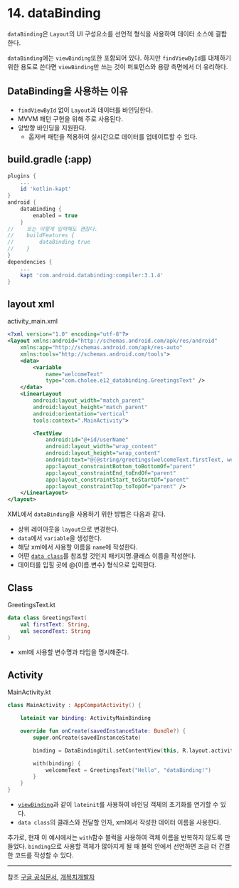 # 14. dataBinding

`dataBinding`은 `Layout`의 UI 구성요소를 선언적 형식을 사용하여 데이터 소스에 결합한다.

`dataBinding`에는 `viewBinding`또한 포함되어 있다. 하지만 `findViewById`를 대체하기 위한 용도로 쓴다면 `viewBinding`만 쓰는 것이 퍼포먼스와 용량 측면에서 더 유리하다.

## DataBinding을 사용하는 이유

- `findViewById` 없이 `Layout`과 데이터를 바인딩한다.
- MVVM 패턴 구현을 위해 주로 사용된다.
- 양방향 바인딩을 지원한다.
  - 옵저버 패턴을 적용하여 실시간으로 데이터를 업데이트할 수 있다.

## build.gradle (:app)

```Groovy
plugins {
    ...
    id 'kotlin-kapt'
}
android {
    dataBinding {
        enabled = true
    }
//    또는 이렇게 입력해도 괜찮다.
//    buildFeatures {
//        dataBinding true
//    }
}
dependencies {
    ...
    kapt 'com.android.databinding:compiler:3.1.4'
}
```

## layout xml

activity_main.xml

```Xml
<?xml version="1.0" encoding="utf-8"?>
<layout xmlns:android="http://schemas.android.com/apk/res/android"
    xmlns:app="http://schemas.android.com/apk/res-auto"
    xmlns:tools="http://schemas.android.com/tools">
    <data>
        <variable
            name="welcomeText"
            type="com.cholee.e12_databinding.GreetingsText" />
    </data>
    <LinearLayout
        android:layout_width="match_parent"
        android:layout_height="match_parent"
        android:orientation="vertical"
        tools:context=".MainActivity">

        <TextView
            android:id="@+id/userName"
            android:layout_width="wrap_content"
            android:layout_height="wrap_content"
            android:text="@{@string/greetings(welcomeText.firstText, welcomeText.secondText)}"
            app:layout_constraintBottom_toBottomOf="parent"
            app:layout_constraintEnd_toEndOf="parent"
            app:layout_constraintStart_toStartOf="parent"
            app:layout_constraintTop_toTopOf="parent" />
    </LinearLayout>
</layout>
```

XML에서 `dataBinding`을 사용하기 위한 방법은 다음과 같다.

- 상위 레이아웃을 `layout`으로 변경한다.
- `data`에서 `variable`을 생성한다.
- 해당 xml에서 사용할 이름을 `name`에 작성한다.
- 어떤 [`data class`](https://github.com/Seung72/Kotlin_Study/blob/main/contents/%EB%AC%B8%EB%B2%95.md#data-class)를 참조할 것인지 패키지명.클래스 이름을 작성한다.
- 데이터를 입힐 곳에 @{이름.변수} 형식으로 입력한다.

## Class

GreetingsText.kt

```kotlin
data class GreetingsText(
    val firstText: String,
    val secondText: String
)
```

- xml에 사용할 변수명과 타입을 명시해준다.

## Activity

MainActivity.kt

```Kotlin
class MainActivity : AppCompatActivity() {

    lateinit var binding: ActivityMainBinding

    override fun onCreate(savedInstanceState: Bundle?) {
        super.onCreate(savedInstanceState)

        binding = DataBindingUtil.setContentView(this, R.layout.activity_main)

        with(binding) {
            welcomeText = GreetingsText("Hello", "dataBinding!")
        }
    }
}
```

- [`viewBinding`]()과 같이 `lateinit`를 사용하여 바인딩 객체의 초기화를 연기할 수 있다.
- `data class`의 클래스와 전달할 인자, xml에서 작성한 데이터 이름을 사용한다.

추가로, 현재 이 예시에서는 `with`함수 블럭을 사용하여 객체 이름을 반복하지 않도록 만들었다. `binding`으로 사용할 객체가 많아지게 될 때 블럭 안에서 선언하면 조금 더 간결한 코드를 작성할 수 있다.

---

참조
[구글 공식문서](https://developer.android.com/jetpack/androidx/releases/databinding?hl=ko),
[개복치개발자](https://philosopher-chan.tistory.com/1308)
